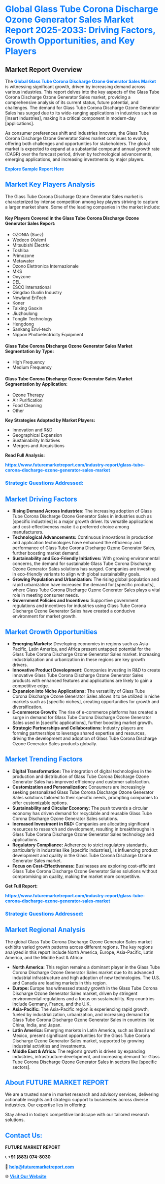 <h1 style="color: #007BFF;">Global Glass Tube Corona Discharge Ozone Generator Sales Market Report 2025-2033: Driving Factors, Growth Opportunities, and Key Players</h1>

<section id="overview">
<h2>Market Report Overview</h2>
<p>The <a href="https://www.futuremarketreport.com/industry-report/glass-tube-corona-discharge-ozone-generator-sales-market" style="color: #007BFF; text-decoration: none;"><strong>Global Glass Tube Corona Discharge Ozone Generator Sales Market</strong></a> is witnessing significant growth, driven by increasing demand across various industries. This report delves into the key aspects of the Glass Tube Corona Discharge Ozone Generator Sales market, providing a comprehensive analysis of its current status, future potential, and challenges. The demand for Glass Tube Corona Discharge Ozone Generator Sales has surged due to its wide-ranging applications in industries such as [insert industries], making it a critical component in modern-day [applications].</p>
<p>As consumer preferences shift and industries innovate, the Glass Tube Corona Discharge Ozone Generator Sales market continues to evolve, offering both challenges and opportunities for stakeholders. The global market is expected to expand at a substantial compound annual growth rate (CAGR) over the forecast period, driven by technological advancements, emerging applications, and increasing investments by major players.</p>
</section>

<section id="overview">
<p><a href="https://www.futuremarketreport.com/request-sample/reportId=109096" style="color: #007BFF; text-decoration: none;"><strong>Explore Sample Report Here</strong></a></p>
</section>

<section id="key-players">
<h2 style="color: #007BFF;">Market Key Players Analysis</h2>
<p>The Glass Tube Corona Discharge Ozone Generator Sales market is characterized by intense competition among key players striving to capture a larger market share. Some of the leading companies in the market include:</p>
<h4>Key Players Covered in the Glass Tube Corona Discharge Ozone Generator Sales Report:</h4>
<ul><li>OZONIA (Suez)</li><li>Wedeco (Xylem)</li><li>Mitsubishi Electric</li><li>Toshiba</li><li>Primozone</li><li>Metawater</li><li>Ozono Elettronica Internazionale</li><li>MKS</li><li>Oxyzone</li><li>DEL</li><li>ESCO lnternational</li><li>Qingdao Guolin Industry</li><li>Newland EnTech</li><li>Koner</li><li>Taixing Gaoxin</li><li>Jiuzhoulong</li><li>Tonglin Technology</li><li>Hengdong</li><li>Sankang Envi-tech</li><li>Nippon Photoelectricity Equipment</li></ul>
<h4>Glass Tube Corona Discharge Ozone Generator Sales Market Segmentation by Type:</h4>
<ul><li>High Frequency</li><li>Medium Frequency</li></ul>

<h4>Glass Tube Corona Discharge Ozone Generator Sales Market Segmentation by Application:</h4>
<ul><li>Ozone Therapy</li><li>Air Purification</li><li>Food Cleaning</li><li>Other</li></ul>
<p><strong>Key Strategies Adopted by Market Players:</strong></p>
<ul>
<li>Innovation and R&D</li>
<li>Geographical Expansion</li>
<li>Sustainability Initiatives</li>
<li>Mergers and Acquisitions</li>
</ul>
</section>

<section>
<p><strong>Read Full Analysis: </strong></p><a href="https://www.futuremarketreport.com/industry-report/glass-tube-corona-discharge-ozone-generator-sales-market" style="color: #007BFF; text-decoration: none;"><strong>https://www.futuremarketreport.com/industry-report/glass-tube-corona-discharge-ozone-generator-sales-market</strong></a>
<h3 style="color: #007BFF;">Strategic Questions Addressed:</h3>
</section>

<section id="driving-factors">
<h2 style="color: #007BFF;">Market Driving Factors</h2>
<ul>
<li><strong>Rising Demand Across Industries:</strong> The increasing adoption of Glass Tube Corona Discharge Ozone Generator Sales in industries such as [specific industries] is a major growth driver. Its versatile applications and cost-effectiveness make it a preferred choice among manufacturers.</li>
<li><strong>Technological Advancements:</strong> Continuous innovations in production and application technologies have enhanced the efficiency and performance of Glass Tube Corona Discharge Ozone Generator Sales, further boosting market demand.</li>
<li><strong>Sustainability and Eco-Friendly Initiatives:</strong> With growing environmental concerns, the demand for sustainable Glass Tube Corona Discharge Ozone Generator Sales solutions has surged. Companies are investing in eco-friendly variants to align with global sustainability goals.</li>
<li><strong>Growing Population and Urbanization:</strong> The rising global population and rapid urbanization have increased the demand for [specific products], where Glass Tube Corona Discharge Ozone Generator Sales plays a vital role in meeting consumer needs.</li>
<li><strong>Government Policies and Incentives:</strong> Supportive government regulations and incentives for industries using Glass Tube Corona Discharge Ozone Generator Sales have created a conducive environment for market growth.</li>
</ul>
</section>

<section id="growth-opportunities">
<h2 style="color: #007BFF;">Market Growth Opportunities</h2>
<ul>
<li><strong>Emerging Markets:</strong> Developing economies in regions such as Asia-Pacific, Latin America, and Africa present untapped potential for the Glass Tube Corona Discharge Ozone Generator Sales market. Increasing industrialization and urbanization in these regions are key growth drivers.</li>
<li><strong>Innovative Product Development:</strong> Companies investing in R&D to create innovative Glass Tube Corona Discharge Ozone Generator Sales products with enhanced features and applications are likely to gain a competitive edge.</li>
<li><strong>Expansion into Niche Applications:</strong> The versatility of Glass Tube Corona Discharge Ozone Generator Sales allows it to be utilized in niche markets such as [specific niches], creating opportunities for growth and diversification.</li>
<li><strong>E-commerce Growth:</strong> The rise of e-commerce platforms has created a surge in demand for Glass Tube Corona Discharge Ozone Generator Sales used in [specific applications], further boosting market growth.</li>
<li><strong>Strategic Partnerships and Collaborations:</strong> Industry players are forming partnerships to leverage shared expertise and resources, driving the development and adoption of Glass Tube Corona Discharge Ozone Generator Sales products globally.</li>
</ul>
</section>

<section id="trending-factors">
<h2 style="color: #007BFF;">Market Trending Factors</h2>
<ul>
<li><strong>Digital Transformation:</strong> The integration of digital technologies in the production and distribution of Glass Tube Corona Discharge Ozone Generator Sales has improved efficiency and customer satisfaction.</li>
<li><strong>Customization and Personalization:</strong> Consumers are increasingly seeking personalized Glass Tube Corona Discharge Ozone Generator Sales solutions tailored to their specific needs, prompting companies to offer customizable options.</li>
<li><strong>Sustainability and Circular Economy:</strong> The push towards a circular economy has driven demand for recyclable and reusable Glass Tube Corona Discharge Ozone Generator Sales solutions.</li>
<li><strong>Increased Investment in R&D:</strong> Companies are allocating significant resources to research and development, resulting in breakthroughs in Glass Tube Corona Discharge Ozone Generator Sales technology and applications.</li>
<li><strong>Regulatory Compliance:</strong> Adherence to strict regulatory standards, particularly in industries like [specific industries], is influencing product development and quality in the Glass Tube Corona Discharge Ozone Generator Sales market.</li>
<li><strong>Focus on Cost-Effectiveness:</strong> Businesses are exploring cost-efficient Glass Tube Corona Discharge Ozone Generator Sales solutions without compromising on quality, making the market more competitive.</li>
</ul>
</section>

<section>
<p><strong>Get Full Report: </strong></p><a href="https://www.futuremarketreport.com/industry-report/glass-tube-corona-discharge-ozone-generator-sales-market" style="color: #007BFF; text-decoration: none;"><strong>https://www.futuremarketreport.com/industry-report/glass-tube-corona-discharge-ozone-generator-sales-market</strong></a>
<h3 style="color: #007BFF;">Strategic Questions Addressed:</h3>
</section>


<section id="regional-analysis">
<h2 style="color: #007BFF;">Market Regional Analysis</h2>
<p>The global Glass Tube Corona Discharge Ozone Generator Sales market exhibits varied growth patterns across different regions. The key regions analyzed in this report include North America, Europe, Asia-Pacific, Latin America, and the Middle East & Africa:</p>
<ul>
<li><strong>North America:</strong> This region remains a dominant player in the Glass Tube Corona Discharge Ozone Generator Sales market due to its advanced industrial infrastructure and high adoption of new technologies. The U.S. and Canada are leading markets in this region.</li>
<li><strong>Europe:</strong> Europe has witnessed steady growth in the Glass Tube Corona Discharge Ozone Generator Sales market, driven by stringent environmental regulations and a focus on sustainability. Key countries include Germany, France, and the U.K.</li>
<li><strong>Asia-Pacific:</strong> The Asia-Pacific region is experiencing rapid growth, fueled by industrialization, urbanization, and increasing demand for Glass Tube Corona Discharge Ozone Generator Sales in countries like China, India, and Japan.</li>
<li><strong>Latin America:</strong> Emerging markets in Latin America, such as Brazil and Mexico, present significant opportunities for the Glass Tube Corona Discharge Ozone Generator Sales market, supported by growing industrial activities and investments.</li>
<li><strong>Middle East & Africa:</strong> The region’s growth is driven by expanding industries, infrastructure development, and increasing demand for Glass Tube Corona Discharge Ozone Generator Sales in sectors like [specific sectors].</li>
</ul>
</section>

<footer>
<h2 style="color: #007BFF;">About FUTURE MARKET REPORT</h2>
<p>We are a trusted name in market research and advisory services, delivering actionable insights and strategic support to businesses across diverse industries. Our expertise lies in offering:</p>

<p>Stay ahead in today’s competitive landscape with our tailored research solutions.</p>

<h2 style="color: #007BFF;">Contact Us:</h2>
<p><strong>FUTURE MARKET REPORT</strong></p>
<p>📞 <strong>+91 (883) 074-8030</strong></p>
<p>📧 <strong><a href="mailto:help@futuremarketreport.com" style="color: #007BFF;">help@futuremarketreport.com</a></strong></p>
<p>🌐 <strong><a href="https://www.futuremarketreport.com/" style="color: #007BFF;">Visit Our Website</a></strong></p>
</footer>